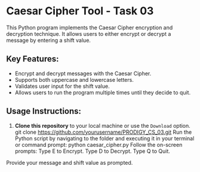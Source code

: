 
# Caesar Cipher Tool - Task 03

This Python program implements the Caesar Cipher encryption and decryption technique. It allows users to either encrypt or decrypt a message by entering a shift value.

## Key Features:
- Encrypt and decrypt messages with the Caesar Cipher.
- Supports both uppercase and lowercase letters.
- Validates user input for the shift value.
- Allows users to run the program multiple times until they decide to quit.

## Usage Instructions:

1. **Clone this repository** to your local machine or use the `Download` option.
      git clone https://github.com/yourusername/PRODIGY_CS_03.git
Run the Python script by navigating to the folder and executing it in your terminal or command prompt:
python caesar_cipher.py
Follow the on-screen prompts:
Type E to Encrypt.
Type D to Decrypt.
Type Q to Quit.

Provide your message and shift value as prompted.
